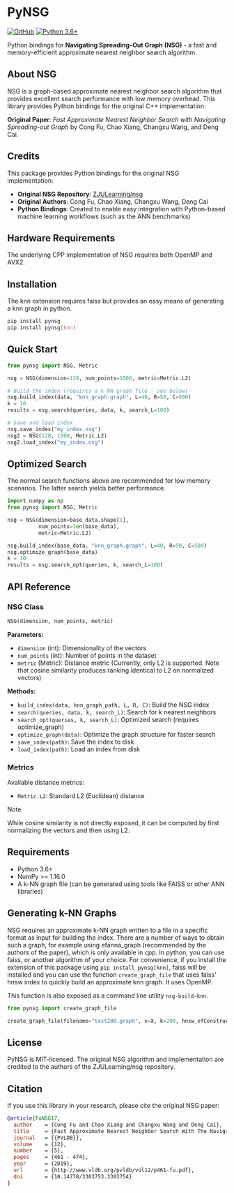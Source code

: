 # PyNSG

[![GitHub](https://img.shields.io/github/license/twuebker/nsg)](https://github.com/twuebker/nsg/blob/master/LICENSE.lesser)
[![Python 3.6+](https://img.shields.io/badge/python-3.6+-blue.svg)](https://www.python.org/downloads/)

Python bindings for **Navigating Spreading-Out Graph (NSG)** - a fast and memory-efficient approximate nearest neighbor search algorithm.

## About NSG

NSG is a graph-based approximate nearest neighbor search algorithm that provides excellent search performance with low memory overhead. This library provides Python bindings for the original C++ implementation.

**Original Paper**: *Fast Approximate Nearest Neighbor Search with Navigating Spreading-out Graph* by Cong Fu, Chao Xiang, Changxu Wang, and Deng Cai.

## Credits

This package provides Python bindings for the original NSG implementation:
- **Original NSG Repository**: [ZJULearning/nsg](https://github.com/ZJULearning/nsg)
- **Original Authors**: Cong Fu, Chao Xiang, Changxu Wang, Deng Cai
- **Python Bindings**: Created to enable easy integration with Python-based machine learning workflows (such as the ANN benchmarks)

## Hardware Requirements

The underlying CPP implementation of NSG requires both OpenMP and AVX2.

## Installation

The knn extension requires faiss but provides an easy means of generating a knn graph in python.

```bash
pip install pynsg
pip install pynsg[knn]
```

## Quick Start

```python
from pynsg import NSG, Metric

nsg = NSG(dimension=128, num_points=1000, metric=Metric.L2)

# Build the index (requires a k-NN graph file - see below)
nsg.build_index(data, "knn_graph.graph", L=40, R=50, C=500)
k = 10
results = nsg.search(queries, data, k, search_L=100)

# Save and load index
nsg.save_index("my_index.nsg")
nsg2 = NSG(128, 1000, Metric.L2)
nsg2.load_index("my_index.nsg")
```

## Optimized Search 
The normal search functions above are recommended for low memory scenarios. The latter search yields better performance.

```python
import numpy as np
from pynsg import NSG, Metric

nsg = NSG(dimension=base_data.shape[1], 
          num_points=len(base_data), 
          metric=Metric.L2)

nsg.build_index(base_data, "knn_graph.graph", L=40, R=50, C=500)
nsg.optimize_graph(base_data)
k = 10
results = nsg.search_opt(queries, k, search_L=100)
```
## API Reference

### NSG Class

```python
NSG(dimension, num_points, metric)
```

**Parameters:**
- `dimension` (int): Dimensionality of the vectors
- `num_points` (int): Number of points in the dataset
- `metric` (Metric): Distance metric (Currently, only L2 is supported. Note that cosine similarity produces ranking identical to L2 on normalized vectors)

**Methods:**
- `build_index(data, knn_graph_path, L, R, C)`: Build the NSG index
- `search(queries, data, k, search_L)`: Search for k nearest neighbors
- `search_opt(queries, k, search_L)`: Optimized search (requires optimize_graph)
- `optimize_graph(data)`: Optimize the graph structure for faster search
- `save_index(path)`: Save the index to disk
- `load_index(path)`: Load an index from disk

### Metrics

Available distance metrics:
- `Metric.L2`: Standard L2 (Euclidean) distance
> [!NOTE]
> While cosine similarity is not directly exposed, it can be computed by first normalizing the vectors and then using L2.

## Requirements

- Python 3.6+
- NumPy >= 1.16.0
- A k-NN graph file (can be generated using tools like FAISS or other ANN libraries)

## Generating k-NN Graphs

NSG requires an approximate k-NN graph written to a file in a specific format as input for building the index. There are a number of ways to obtain such a graph, for example using efanna_graph (recommended by the authors of the paper), which is only available in cpp. In python, you can use faiss, or another algorithm of your choice.
For convenience, if you install the extension of this package using `pip install pynsg[knn]`, faiss will be installed and you can use the function `create_graph_file` that uses faiss' hnsw index to quickly build an approximate knn graph. It uses OpenMP. 

This function is also exposed as a command line utility `nsg-build-knn`.

```python
from pynsg import create_graph_file

create_graph_file(filename="test200.graph", x=X, k=200, hnsw_efConstruction=200, hnsw_efSearch=128, hnsw_M=32, use_omp=True) 
```

## License

PyNSG is MIT-licensed.
The original NSG algorithm and implementation are credited to the authors of the ZJULearning/nsg repository.

## Citation

If you use this library in your research, please cite the original NSG paper:

```bibtex
@article{FuNSG17,
  author    = {Cong Fu and Chao Xiang and Changxu Wang and Deng Cai},
  title     = {Fast Approximate Nearest Neighbor Search With The Navigating Spreading-out Graphs},
  journal   = {{PVLDB}},
  volume    = {12},
  number    = {5},
  pages     = {461 - 474},
  year      = {2019},
  url       = {http://www.vldb.org/pvldb/vol12/p461-fu.pdf},
  doi       = {10.14778/3303753.3303754}
}
```
